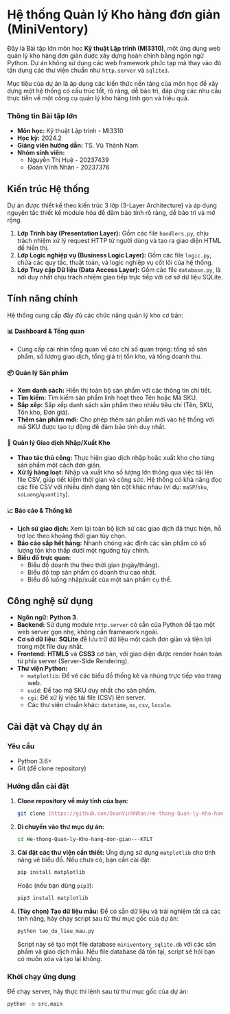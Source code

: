 # Hệ thống Quản lý Kho hàng đơn giản (MiniVentory)

Đây là Bài tập lớn môn học **Kỹ thuật Lập trình (MI3310)**, một ứng dụng web quản lý kho hàng đơn giản được xây dựng hoàn chỉnh bằng ngôn ngữ Python. Dự án không sử dụng các web framework phức tạp mà thay vào đó tận dụng các thư viện chuẩn như `http.server` và `sqlite3`.

Mục tiêu của dự án là áp dụng các kiến thức nền tảng của môn học để xây dựng một hệ thống có cấu trúc tốt, rõ ràng, dễ bảo trì, đáp ứng các nhu cầu thực tiễn về một công cụ quản lý kho hàng tinh gọn và hiệu quả. 

### Thông tin Bài tập lớn
* **Môn học:** Kỹ thuật Lập trình - MI3310 
* **Học kỳ:** 2024.2 
* **Giảng viên hướng dẫn:** TS. Vũ Thành Nam 
* **Nhóm sinh viên:**
    * Nguyễn Thị Huệ - 20237439 
    * Đoàn Vĩnh Nhân - 20237376 

## Kiến trúc Hệ thống

Dự án được thiết kế theo kiến trúc 3 lớp (3-Layer Architecture) và áp dụng nguyên tắc thiết kế module hóa để đảm bảo tính rõ ràng, dễ bảo trì và mở rộng. 

1.  **Lớp Trình bày (Presentation Layer):** Gồm các file `handlers.py`, chịu trách nhiệm xử lý request HTTP từ người dùng và tạo ra giao diện HTML để hiển thị. 
2.  **Lớp Logic nghiệp vụ (Business Logic Layer):** Gồm các file `logic.py`, chứa các quy tắc, thuật toán, và logic nghiệp vụ cốt lõi của hệ thống. 
3.  **Lớp Truy cập Dữ liệu (Data Access Layer):** Gồm các file `database.py`, là nơi duy nhất chịu trách nhiệm giao tiếp trực tiếp với cơ sở dữ liệu SQLite. 

## Tính năng chính

Hệ thống cung cấp đầy đủ các chức năng quản lý kho cơ bản:

#### 📊 **Dashboard & Tổng quan**
* Cung cấp cái nhìn tổng quan về các chỉ số quan trọng: tổng số sản phẩm, số lượng giao dịch, tổng giá trị tồn kho, và tổng doanh thu.

#### 📦 **Quản lý Sản phẩm**
* **Xem danh sách:** Hiển thị toàn bộ sản phẩm với các thông tin chi tiết. 
* **Tìm kiếm:** Tìm kiếm sản phẩm linh hoạt theo Tên hoặc Mã SKU. 
* **Sắp xếp:** Sắp xếp danh sách sản phẩm theo nhiều tiêu chí (Tên, SKU, Tồn kho, Đơn giá). 
* **Thêm sản phẩm mới:** Cho phép thêm sản phẩm mới vào hệ thống với mã SKU được tạo tự động để đảm bảo tính duy nhất. 

#### 🚚 **Quản lý Giao dịch Nhập/Xuất Kho**
* **Thao tác thủ công:** Thực hiện giao dịch nhập hoặc xuất kho cho từng sản phẩm một cách đơn giản. 
* **Xử lý hàng loạt:** Nhập và xuất kho số lượng lớn thông qua việc tải lên file CSV, giúp tiết kiệm thời gian và công sức.  Hệ thống có khả năng đọc các file CSV với nhiều định dạng tên cột khác nhau (ví dụ: `maSP`/`sku`, `soLuong`/`quantity`).

#### 📈 **Báo cáo & Thống kê**
* **Lịch sử giao dịch:** Xem lại toàn bộ lịch sử các giao dịch đã thực hiện, hỗ trợ lọc theo khoảng thời gian tùy chọn. 
* **Báo cáo sắp hết hàng:** Nhanh chóng xác định các sản phẩm có số lượng tồn kho thấp dưới một ngưỡng tùy chỉnh. 
* **Biểu đồ trực quan:** 
    * Biểu đồ doanh thu theo thời gian (ngày/tháng).
    * Biểu đồ top sản phẩm có doanh thu cao nhất.
    * Biểu đồ luồng nhập/xuất của một sản phẩm cụ thể.

## Công nghệ sử dụng

* **Ngôn ngữ:** **Python 3**. 
* **Backend:** Sử dụng module `http.server` có sẵn của Python để tạo một web server gọn nhẹ, không cần framework ngoài. 
* **Cơ sở dữ liệu:** **SQLite** để lưu trữ dữ liệu một cách đơn giản và tiện lợi trong một file duy nhất. 
* **Frontend:** **HTML5** và **CSS3** cơ bản, với giao diện được render hoàn toàn từ phía server (Server-Side Rendering). 
* **Thư viện Python:**
    * `matplotlib`: Để vẽ các biểu đồ thống kê và nhúng trực tiếp vào trang web. 
    * `uuid`: Để tạo mã SKU duy nhất cho sản phẩm. 
    * `cgi`: Để xử lý việc tải file (CSV) lên server. 
    * Các thư viện chuẩn khác: `datetime`, `os`, `csv`, `locale`. 

## Cài đặt và Chạy dự án

### Yêu cầu
* Python 3.6+
* Git (để clone repository)

### Hướng dẫn cài đặt

1.  **Clone repository về máy tính của bạn:**
    ```bash
    git clone [https://github.com/DoanVinhNhan/He-thong-Quan-ly-Kho-hang-don-gian---KTLT.git](https://github.com/DoanVinhNhan/He-thong-Quan-ly-Kho-hang-don-gian---KTLT.git)
    ```

2.  **Di chuyển vào thư mục dự án:**
    ```bash
    cd He-thong-Quan-ly-Kho-hang-don-gian---KTLT
    ```

3.  **Cài đặt các thư viện cần thiết:**
    Ứng dụng sử dụng `matplotlib` cho tính năng vẽ biểu đồ. Nếu chưa có, bạn cần cài đặt:
    ```bash
    pip install matplotlib
    ```
    Hoặc (nếu bạn dùng `pip3`):
    ```bash
    pip3 install matplotlib
    ```

4.  **(Tùy chọn) Tạo dữ liệu mẫu:**
    Để có sẵn dữ liệu và trải nghiệm tất cả các tính năng, hãy chạy script sau từ thư mục gốc của dự án:
    ```bash
    python tao_du_lieu_mau.py
    ```
    Script này sẽ tạo một file database `miniventory_sqlite.db` với các sản phẩm và giao dịch mẫu. Nếu file database đã tồn tại, script sẽ hỏi bạn có muốn xóa và tạo lại không.

### Khởi chạy ứng dụng

Để chạy server, hãy thực thi lệnh sau từ thư mục gốc của dự án:
```bash
python -m src.main
